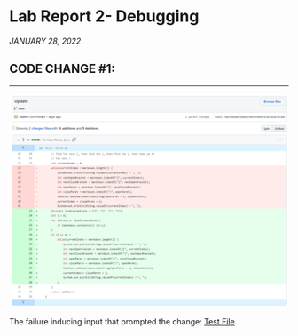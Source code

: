 # Lab Report 2- Debugging
*JANUARY 28, 2022*

## CODE CHANGE #1:
---

![Image](code_change_1.PNG)

The failure inducing input that prompted the change: [Test File](break-test.md)

